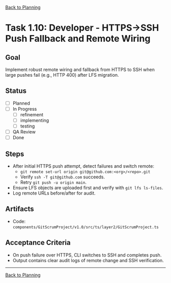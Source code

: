 [Back to Planning](./planning.md)

# Task 1.10: Developer - HTTPS→SSH Push Fallback and Remote Wiring

## Goal
Implement robust remote wiring and fallback from HTTPS to SSH when large pushes fail (e.g., HTTP 400) after LFS migration.

## Status
- [ ] Planned
- [ ] In Progress
  - [ ] refinement
  - [ ] implementing
  - [ ] testing
- [ ] QA Review
- [ ] Done

## Steps
- After initial HTTPS push attempt, detect failures and switch remote:
  - `git remote set-url origin git@github.com:<org>/<repo>.git`
  - Verify `ssh -T git@github.com` succeeds.
  - Retry `git push -u origin main`.
- Ensure LFS objects are uploaded first and verify with `git lfs ls-files`.
- Log remote URLs before/after for audit.

## Artifacts
- Code: `components/GitScrumProject/v1.0/src/ts/layer2/GitScrumProject.ts`

## Acceptance Criteria
- On push failure over HTTPS, CLI switches to SSH and completes push.
- Output contains clear audit logs of remote change and SSH verification.

---

[Back to Planning](./planning.md)




